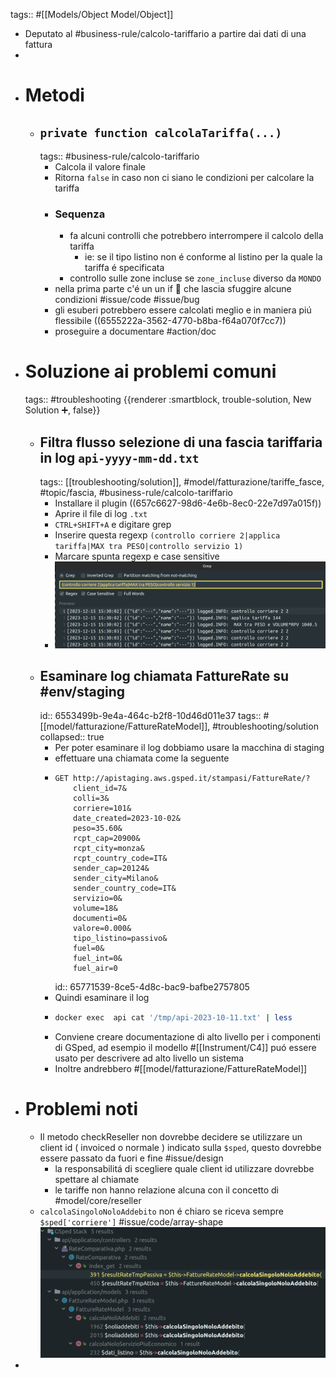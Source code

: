 tags:: #[[Models/Object Model/Object]]

- Deputato al #business-rule/calcolo-tariffario a partire dai dati di una fattura
-
- # Metodi
	- ## `private function calcolaTariffa(...)`
	  tags:: #business-rule/calcolo-tariffario
		- Calcola il valore finale
		- Ritorna `false` in caso non ci siano le condizioni per calcolare la tariffa
		- ### Sequenza
			- fa alcuni controlli che potrebbero interrompere il calcolo della tariffa
				- ie: se il tipo listino non é conforme al listino per la quale la tariffa é specificata
			- controllo sulle zone incluse se `zone_incluse` diverso da `MONDO`
		- nella prima parte c'é un un if 👿 che lascia sfuggire alcune condizioni #issue/code #issue/bug
		- gli esuberi potrebbero essere calcolati meglio e in maniera piú flessibile ((6555222a-3562-4770-b8ba-f64a070f7cc7))
		- proseguire a documentare #action/doc
- # Soluzione ai problemi comuni
  tags:: #troubleshooting
  {{renderer :smartblock, trouble-solution, New Solution ➕, false}}
	- ## Filtra flusso selezione di una fascia tariffaria in log `api-yyyy-mm-dd.txt` 
	  tags:: [[troubleshooting/solution]], #model/fatturazione/tariffe_fasce, #topic/fascia, #business-rule/calcolo-tariffario
		- Installare il plugin ((657c6627-98d6-4e6b-8ec0-22e7d97a015f))
		- Aprire il file di log `.txt`
		- `CTRL+SHIFT+A` e digitare grep
		- Inserire questa regexp `(controllo corriere 2|applica tariffa|MAX tra PESO|controllo servizio 1)`
		- Marcare spunta regexp e case sensitive
		- ![image.png](../assets/image_1702651042535_0.png)
	- ## Esaminare log chiamata FattureRate su #env/staging 
	  id:: 6553499b-9e4a-464c-b2f8-10d46d011e37
	  tags:: #[[model/fatturazione/FattureRateModel]], #troubleshooting/solution
	  collapsed:: true
		- Per poter esaminare il log dobbiamo usare la macchina di staging
		- effettuare una chiamata come la seguente
		- ```
		  GET http://apistaging.aws.gsped.it/stampasi/FattureRate/?
		      client_id=7&
		      colli=3&
		      corriere=101&
		      date_created=2023-10-02&
		      peso=35.60&
		      rcpt_cap=20900&
		      rcpt_city=monza&
		      rcpt_country_code=IT&
		      sender_cap=20124&
		      sender_city=Milano&
		      sender_country_code=IT&
		      servizio=0&
		      volume=18&
		      documenti=0&
		      valore=0.000&
		      tipo_listino=passivo&
		      fuel=0&
		      fuel_int=0&
		      fuel_air=0
		  ```
		  id:: 65771539-8ce5-4d8c-bac9-bafbe2757805
		- Quindi esaminare il log
		- ```bash
		  docker exec  api cat '/tmp/api-2023-10-11.txt' | less
		  ```
		- Conviene creare documentazione di alto livello per i componenti di GSped, ad esempio il modello #[[Instrument/C4]] puó essere usato per descrivere ad alto livello un sistema
		- Inoltre andrebbero #[[model/fatturazione/FattureRateModel]]
- # Problemi noti
	- Il metodo checkReseller non dovrebbe decidere se utilizzare un client id ( invoiced o normale ) indicato sulla `$sped`, questo dovrebbe essere passato da fuori e fine #issue/design
		- la responsabilitá di scegliere quale client id utilizzare dovrebbe spettare al chiamate
		- le tariffe non hanno relazione alcuna con il concetto di #model/core/reseller
	- `calcolaSingoloNoloAddebito` non é chiaro se riceva sempre `$sped['corriere']` #issue/code/array-shape
	  ![image.png](../assets/image_1701177560694_0.png)
-